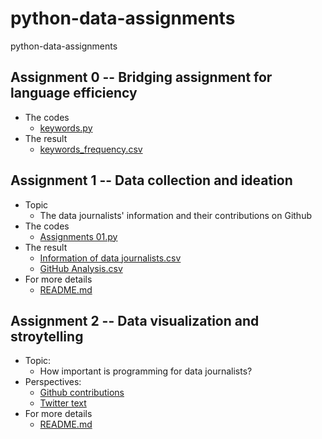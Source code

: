 # python-data-assignments
python-data-assignments
## Assignment 0 -- Bridging assignment for language efficiency
  - The codes
    - [keywords.py](https://github.com/ConnorLi96/python-data-assignments/blob/master/assignment0/Assignment%200.ipynb)
  - The result
    - [keywords_frequency.csv](https://github.com/ConnorLi96/python-data-assignments/blob/master/assignment0/Delete-Stop-Words-Keywords.csv)


## Assignment 1 -- Data collection and ideation
  - Topic
    - The data journalists' information and their contributions on Github
  - The codes
    - [Assignments 01.py](https://github.com/ConnorLi96/python-data-assignments/blob/master/assignment1/Data_Journalism.csv)
  - The result
    - [Information of data journalists.csv](https://github.com/ConnorLi96/python-data-assignments/blob/master/assignment1/Data_Journalism.csv)
    - [GitHub Analysis.csv](https://github.com/ConnorLi96/python-data-assignments/blob/master/assignment1/Github_Analysis.csv)
  - For more details
    - [README.md](https://github.com/ConnorLi96/python-data-assignments/blob/master/assignment1/README.md)
    
    
## Assignment 2 -- Data visualization and stroytelling
- Topic: 
  - How important is programming for data journalists?
- Perspectives:
  - [Github contributions](https://nbviewer.jupyter.org/github/ConnorLi96/python-data-assignments/blob/master/assignment2/Contribution%20Analysis%20In%20US.ipynb)
  - [Twitter text](https://nbviewer.jupyter.org/github/ConnorLi96/python-data-assignments/blob/master/assignment2/Twitter%20WordCLoud.ipynb)
- For more details
  - [README.md](https://github.com/ConnorLi96/python-data-assignments/blob/master/assignment2/README.md)
